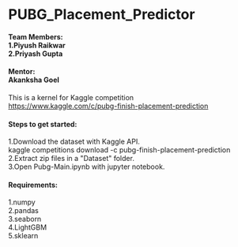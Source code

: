 # PUBG_Placement_Predictor
#### Team Members:<br>1.Piyush Raikwar<br>2.Priyash Gupta<br>

#### Mentor:<br>Akanksha Goel

This is a kernel for Kaggle competition<br>
https://www.kaggle.com/c/pubg-finish-placement-prediction

#### Steps to get started:<br>
1.Download the dataset with Kaggle API.<br>
kaggle competitions download -c pubg-finish-placement-prediction<br>
2.Extract zip files in a "Dataset" folder.<br>
3.Open Pubg-Main.ipynb with jupyter notebook.<br>


#### Requirements:<br>
1.numpy<br>
2.pandas<br>
3.seaborn<br>
4.LightGBM<br>
5.sklearn<br>
